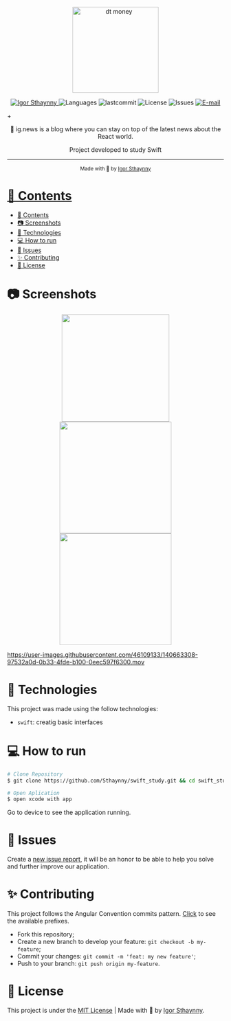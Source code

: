 <p align="center">
   <img src="https://user-images.githubusercontent.com/46109133/137790590-74ec3e32-c197-45c0-b0d8-a113539c839d.png" alt="dt money" width="200"/>
</p>

<p align="center">
   <a href="https://www.linkedin.com/in/igor-sthaynny/">
      <img alt="Igor Sthaynny" src="https://img.shields.io/badge/-Sthaynny-5965e0?style=flat&logo=Linkedin&logoColor=white" />
   </a>
  <img alt="Languages" src="https://img.shields.io/github/languages/count/Sthaynny/swift_study?color=%235963C5" />
  <img alt="lastcommit" src="https://img.shields.io/github/last-commit/Sthaynny/swift_study?color=%235761C3" />
  <img alt="License" src="https://img.shields.io/github/license/Sthaynny/swift_study?color=%235E69D7" />
  <img alt="Issues" src="https://img.shields.io/github/issues/Sthaynny/swift_study?color=%235965E0">
  <a href="mailto:igorsthaynny@gmail.com">
   <img alt="E-mail" src="https://img.shields.io/badge/-igorsthaynny%40gmail.com-%23525DCB" />

  </a>+
</p>

<p align="center">
  📰 ig.news is a blog where you can stay on top of the latest news about the React world.
</p>

<p align="center">Project developed to study Swift</p>

<hr />

<div align="center">
  <sub> Made with 💖 by
    <a href="https://github.com/Sthaynny">Igor Sthaynny
  </sub>
</div>

# 📌 Contents

- [📌 Contents](#-contents)
- [:camera: Screenshots](#camera-screenshots)
- [:rocket: Technologies](#rocket-technologies)
- [:computer: How to run](#computer-how-to-run)
- [:bug: Issues](#bug-issues)
- [:sparkles: Contributing](#sparkles-contributing)
- [:page_facing_up: License](#page_facing_up-license)

# :camera: Screenshots
<div align="center">
   <img src="https://user-images.githubusercontent.com/66264766/139718302-88884513-d115-4969-8008-355c206d7f65.png" width="250" />
   <img src="https://user-images.githubusercontent.com/66264766/139718481-8f7cda86-3139-4f5a-9894-a20068f17553.png" width="260" />
   <img src="https://user-images.githubusercontent.com/66264766/139718528-0e83cee7-7611-49f2-a0c5-a18cc4fd4114.png" width="260" />
   
</div>

https://user-images.githubusercontent.com/46109133/140663308-97532a0d-0b33-4fde-b100-0eec597f6300.mov


   

# :rocket: Technologies
This project was made using the follow technologies:


- `swift`: creatig basic interfaces

# :computer: How to run

```bash
# Clone Repository
$ git clone https://github.com/Sthaynny/swift_study.git && cd swift_study

# Open Aplication
$ open xcode with app
```
Go to device to see the application running.

# :bug: Issues

Create a <a href="https://github.com/Sthaynny/swift_study/issues">new issue report</a>, it will be an honor to be able to help you solve and further improve our application.

# :sparkles: Contributing

This project follows the Angular Convention commits pattern. [Click](./commitlint.config.js) to see the available prefixes.

- Fork this repository;
- Create a new branch to develop your feature: `git checkout -b my-feature`;
- Commit your changes: `git commit -m 'feat: my new feature'`;
- Push to your branch: `git push origin my-feature`.

# :page_facing_up: License

This project is under the [MIT License](./LICENSE) |
Made with 💖 by [Igor Sthaynny](https://www.linkedin.com/in/igor-sthaynny/).
